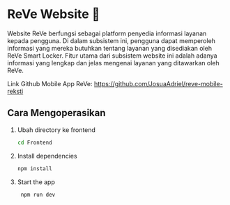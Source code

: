 # ReVe Website 👋

Website ReVe berfungsi sebagai platform penyedia informasi layanan kepada pengguna. Di dalam subsistem ini, pengguna dapat memperoleh informasi yang mereka butuhkan tentang layanan yang disediakan oleh ReVe Smart Locker. Fitur utama dari subsistem website ini adalah adanya informasi yang lengkap dan jelas mengenai layanan yang ditawarkan oleh ReVe.

Link Github Mobile App ReVe:
https://github.com/JosuaAdriel/reve-mobile-reksti

## Cara Mengoperasikan
1. Ubah directory ke frontend
   
   ```bash
   cd Frontend
   ```
   
2. Install dependencies

   ```bash
   npm install
   ```

3. Start the app

   ```bash
    npm run dev
   ```

